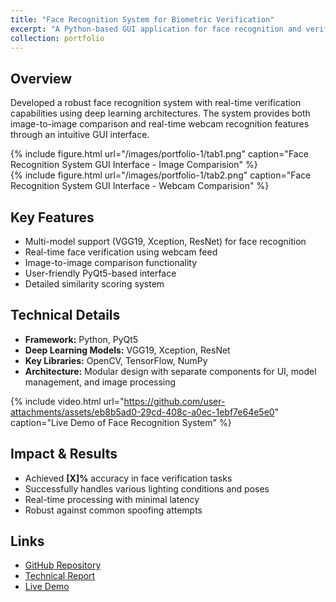 ```yaml
---
title: "Face Recognition System for Biometric Verification"
excerpt: "A Python-based GUI application for face recognition and verification using deep learning models <br/><img src='/images/500x300.png'>"
collection: portfolio
---
```


## Overview
Developed a robust face recognition system with real-time verification capabilities using deep learning architectures. The system provides both image-to-image comparison and real-time webcam recognition features through an intuitive GUI interface.

<div class="row">
    <div class="col-sm-6">
        {% include figure.html url="/images/portfolio-1/tab1.png" caption="Face Recognition System GUI Interface - Image Comparision" %}
    </div>
    <div class="col-sm-6">
        {% include figure.html url="/images/portfolio-1/tab2.png" caption="Face Recognition System GUI Interface - Webcam Comparision" %}
    </div>
</div> 

## Key Features
* Multi-model support (VGG19, Xception, ResNet) for face recognition
* Real-time face verification using webcam feed
* Image-to-image comparison functionality
* User-friendly PyQt5-based interface
* Detailed similarity scoring system

## Technical Details
* **Framework:** Python, PyQt5
* **Deep Learning Models:** VGG19, Xception, ResNet
* **Key Libraries:** OpenCV, TensorFlow, NumPy
* **Architecture:** Modular design with separate components for UI, model management, and image processing

{% include video.html url="https://github.com/user-attachments/assets/eb8b5ad0-29cd-408c-a0ec-1ebf7e64e5e0" caption="Live Demo of Face Recognition System" %}

## Impact & Results
* Achieved **[X]%** accuracy in face verification tasks
* Successfully handles various lighting conditions and poses
* Real-time processing with minimal latency
* Robust against common spoofing attempts

## Links
* [GitHub Repository](https://github.com/PHYRA47/Biometrics-II/tree/main/Biometrics%20Skills%20-%20Amine%20Nait-Ali/skill1_Face_Recognition_for_Verification)
* [Technical Report](https://studentuef-my.sharepoint.com/:b:/g/personal/frnegasa_uef_fi/EWWjhsDW8wZDu4IyLoOzc0IBUqZz6giuS1aRyl1rrhCQoQ?e=Ye5hTX)
* [Live Demo](https://github.com/user-attachments/assets/eb8b5ad0-29cd-408c-a0ec-1ebf7e64e5e0)
